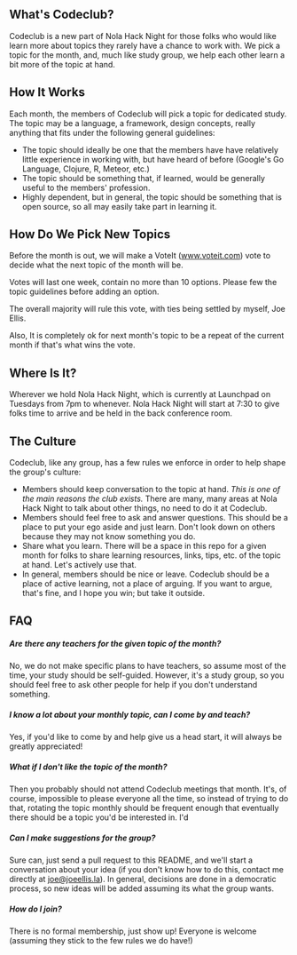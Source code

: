 ## What's Codeclub?

Codeclub is a new part of Nola Hack Night for those folks who would like learn more about topics they rarely have a chance to work with.  We pick a topic for the month, and, much like study group, we help each other learn a bit more of the topic at hand.

## How It Works
Each month, the members of Codeclub will pick a topic for dedicated study.  The topic may be a language, a framework, design concepts, really anything that fits under the following general guidelines:

* The topic should ideally be one that the members have have relatively little experience in working with, but have heard of before (Google's Go Language, Clojure, R, Meteor, etc.)
* The topic should be something that, if learned, would be generally useful to the members' profession.
* Highly dependent, but in general, the topic should be something that is open source, so all may easily take part in learning it.

## How Do We Pick New Topics
Before the month is out, we will make a VoteIt (www.voteit.com) vote to decide what the next topic of the month will be.  

Votes will last one week, contain no more than 10 options.  Please few the topic guidelines before adding an option.

The overall majority will rule this vote, with ties being settled by myself, Joe Ellis.  

Also, It is completely ok for next month's topic to be a repeat of the current month if that's what wins the vote.


## Where Is It?

Wherever we hold Nola Hack Night, which is currently at Launchpad on Tuesdays from 7pm to whenever.  Nola Hack Night will start at 7:30 to give folks time to arrive and  be held in the back conference room.


## The Culture
Codeclub, like any group, has a few rules we enforce in order to help shape the group's culture:

* Members should keep conversation to the topic at hand. *This is one of the main reasons the club exists.* There are many, many areas at Nola Hack Night to talk about other things, no need to do it at Codeclub.
* Members should feel free to ask and answer questions.  This should be a place to put your ego aside and just learn.  Don't look down on others because they may not know something you do. 
* Share what you learn.  There will be a space in this repo for a given month for folks to share learning resources, links, tips, etc. of the topic at hand.  Let's actively use that.
* In general, members should be nice or leave.  Codeclub should be a place of active learning, not a place of arguing.  If you want to argue, that's fine, and I hope you win;  but take it outside.

## FAQ

##### Are there any teachers for the given topic of the month?
No, we do not make specific plans to have teachers, so assume most of the time, your study should be self-guided.  However, it's a study group, so you should feel free to ask other people for help if you don't understand something.  

##### I know a lot about your monthly topic, can I come by and teach?
Yes, if you'd like to come by and help give us a head start, it will always be greatly appreciated!


##### What if I don't like the topic of the month?
Then you probably should not attend Codeclub meetings that month.  It's, of course, impossible to please everyone all the time, so instead of trying to do that, rotating the topic monthly should be frequent enough that eventually there should be a topic you'd be interested in.  I'd


##### Can I make suggestions for the group?
Sure can, just send a pull request to this README, and we'll start a conversation about your idea (if you don't know how to do this, contact me directly at joe@joeellis.la).  In general, decisions are done in a democratic process, so new ideas will be added assuming its what the group wants.


##### How do I join?
There is no formal membership, just show up!  Everyone is welcome (assuming they stick to the few rules we do have!)
